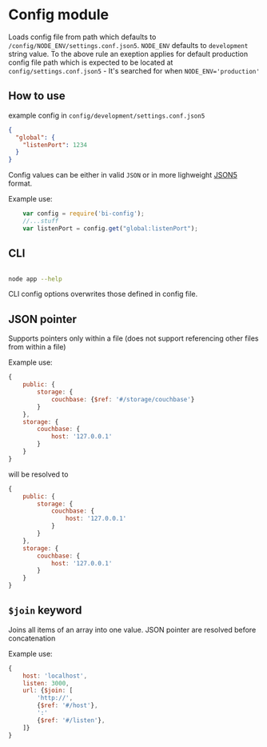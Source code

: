 # Config module


Loads config file from path which defaults to `/config/NODE_ENV/settings.conf.json5`. `NODE_ENV` defaults to `development` string value.
To the above rule an exeption applies for default production config file path which is expected to be located at `config/settings.conf.json5` - It's searched for when `NODE_ENV='production'`

## How to use

example config in `config/development/settings.conf.json5`
```json
{
  "global": {
    "listenPort": 1234
  }
}
```

Config values can be either in valid `JSON` or in more lighweight [JSON5](https://github.com/json5/json5) format.

Example use:
```js
    var config = require('bi-config');
    //...stuff
    var listenPort = config.get("global:listenPort");
```

## CLI

```bash

node app --help
```

CLI config options overwrites those defined in config file.

## JSON pointer

Supports pointers only within a file (does not support referencing other files from within a file)

Example use:

```javascript
{
    public: {
        storage: {
            couchbase: {$ref: '#/storage/couchbase'}
        }
    },
    storage: {
        couchbase: {
            host: '127.0.0.1'
        }
    }
}
```

will be resolved to

```javascript
{
    public: {
        storage: {
            couchbase: {
                host: '127.0.0.1'
            }
        }
    },
    storage: {
        couchbase: {
            host: '127.0.0.1'
        }
    }
}

```

## `$join` keyword

Joins all items of an array into one value. JSON pointer are resolved before concatenation

Example use: 
```javascript
{
    host: 'localhost',
    listen: 3000,
    url: {$join: [
        'http://',
        {$ref: '#/host'},
        ':'
        {$ref: '#/listen'},
    ]}
}

```
